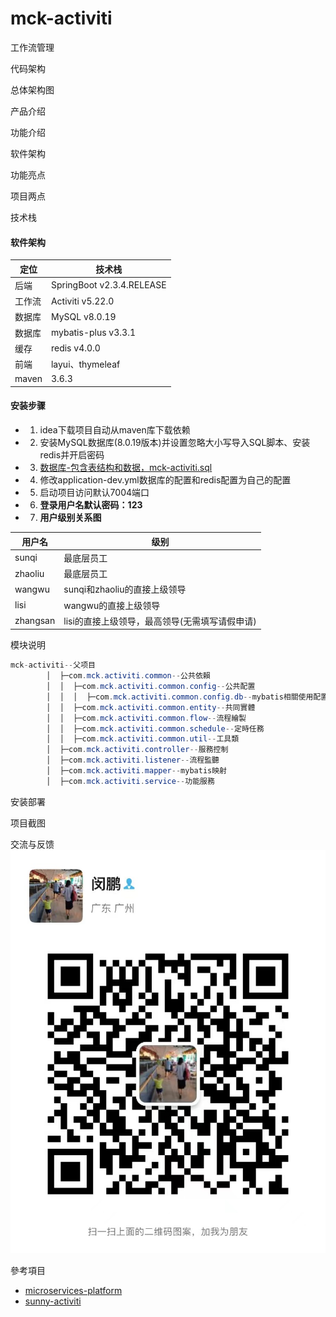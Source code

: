 # mck-activiti

工作流管理

代码架构

总体架构图

产品介绍

功能介绍

软件架构

功能亮点

项目两点

技术栈

#### 软件架构

| 定位    | 技术栈     |
|-------|---------------------------|
| 后端    | SpringBoot v2.3.4.RELEASE |
| 工作流   | Activiti v5.22.0          |
| 数据库   | MySQL v8.0.19             |
| 数据库   | mybatis-plus v3.3.1       |
| 缓存    | redis   v4.0.0            |
| 前端    | layui、thymeleaf           |
| maven | 3.6.3                     |

#### 安装步骤

-
    1. idea下载项目自动从maven库下载依赖
-
    2. 安装MySQL数据库(8.0.19版本)并设置忽略大小写导入SQL脚本、安装redis并开启密码
-
    3. [数据库-包含表结构和数据，mck-activiti.sql](db/mck-activiti.sql)
-
    4. 修改application-dev.yml数据库的配置和redis配置为自己的配置
-
    5. 启动项目访问默认7004端口
-
    6. **登录用户名默认密码：123**
-
    7. **用户级别关系图**

| 用户名  | 级别               |
|-----|-------------------|
| sunqi  | 最底层员工|
| zhaoliu | 最底层员工             |
| wangwu | sunqi和zhaoliu的直接上级领导      |
| lisi | wangwu的直接上级领导      |
| zhangsan| lisi的直接上级领导，最高领导(无需填写请假申请)|

模块说明

```java
mck-activiti--父项目
        │  ├─com.mck.activiti.common--公共依賴
        │  │  ├─com.mck.activiti.common.config--公共配置
        │  │  │  ├─com.mck.activiti.common.config.db--mybatis相關使用配置
        │  │  ├─com.mck.activiti.common.entity--共同實體
        │  │  ├─com.mck.activiti.common.flow--流程繪製
        │  │  ├─com.mck.activiti.common.schedule--定時任務
        │  │  ├─com.mck.activiti.common.util--工具類
        │  ├─com.mck.activiti.controller--服務控制
        │  ├─com.mck.activiti.listener--流程監聽
        │  ├─com.mck.activiti.mapper--mybatis映射
        │  ├─com.mck.activiti.service--功能服務
```

安装部署

项目截图

交流与反馈
![微信二维码](https://github.com/mcks2000/mck-activiti/blob/main/images/2fe827338ec8c673e5473365680265a.jpg)


參考項目

- [microservices-platform](https://gitee.com/zlt2000/microservices-platform)
- [sunny-activiti](https://gitee.com/itsunny/sunny-activiti)
